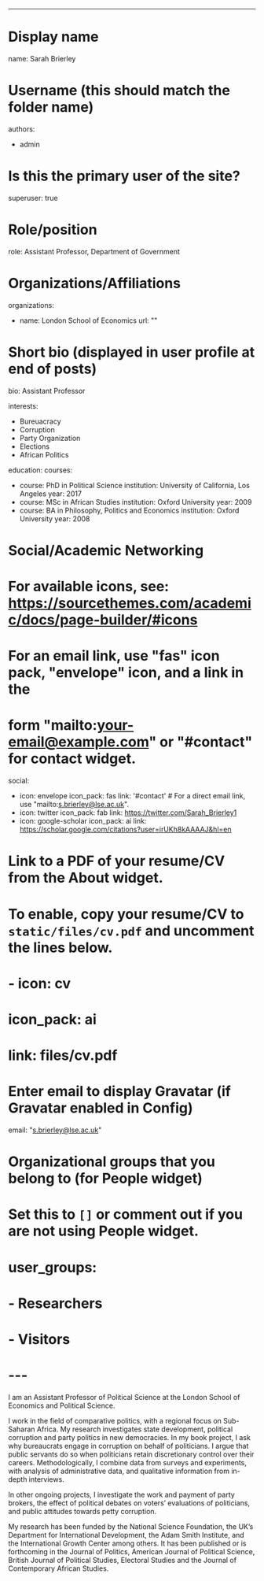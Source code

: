 ---
# Display name
name: Sarah Brierley

# Username (this should match the folder name)
authors:
- admin

# Is this the primary user of the site?
superuser: true

# Role/position
role: Assistant Professor, Department of Government

# Organizations/Affiliations
organizations:
- name: London School of Economics
  url: ""

# Short bio (displayed in user profile at end of posts)
bio: Assistant Professor

interests:
- Bureuacracy
- Corruption
- Party Organization
- Elections
- African Politics

education:
  courses:
  - course: PhD in Political Science
    institution: University of California, Los Angeles
    year: 2017
  - course: MSc in African Studies 
    institution: Oxford University
    year: 2009
  - course: BA in Philosophy, Politics and Economics 
    institution: Oxford University
    year: 2008

# Social/Academic Networking
# For available icons, see: https://sourcethemes.com/academic/docs/page-builder/#icons
#   For an email link, use "fas" icon pack, "envelope" icon, and a link in the
#   form "mailto:your-email@example.com" or "#contact" for contact widget.
social:
- icon: envelope
  icon_pack: fas
  link: '#contact'  # For a direct email link, use "mailto:s.brierley@lse.ac.uk".
- icon: twitter
  icon_pack: fab
  link: https://twitter.com/Sarah_Brierley1
- icon: google-scholar
  icon_pack: ai
  link: https://scholar.google.com/citations?user=irUKh8kAAAAJ&hl=en

# Link to a PDF of your resume/CV from the About widget.
# To enable, copy your resume/CV to `static/files/cv.pdf` and uncomment the lines below.
# - icon: cv
#   icon_pack: ai
#   link: files/cv.pdf

# Enter email to display Gravatar (if Gravatar enabled in Config)
email: "s.brierley@lse.ac.uk"

# Organizational groups that you belong to (for People widget)
#   Set this to `[]` or comment out if you are not using People widget.
# user_groups:
# - Researchers
# - Visitors
# ---

I am an Assistant Professor of Political Science at the London School of Economics and Political Science. 

I work in the field of comparative politics, with a regional focus on Sub-Saharan Africa.  My research investigates state development, political corruption and party politics in new democracies. In my book project, I ask why bureaucrats engage in corruption on behalf of politicians. I argue that public servants do so when politicians retain discretionary control over their careers. Methodologically, I combine data from surveys and experiments, with analysis of administrative data, and qualitative information from in-depth interviews. 

In other ongoing projects, I investigate the work and payment of party brokers, the effect of political debates on voters’ evaluations of politicians, and public attitudes towards petty corruption. 

My research has been funded by the National Science Foundation, the UK’s Department for International Development, the Adam Smith Institute, and the International Growth Center among others. It has been published or is forthcoming in the Journal of Politics, American Journal of Political Science, British Journal of Political Studies, Electoral Studies and the Journal of Contemporary African Studies. 
